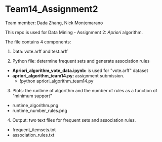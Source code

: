 # Team14_Assignment2
Team member: Dada Zhang, Nick Montemarano

This repo is used for Data Mining - Assignment 2: *Apriori* algorithm.

The file contains 4 components:

1. Data: vote.arff and test.arff

2. Python file: determine frequent sets and generate association rules
- **Apriori_algorithm_vote_data.ipynb:** is used for "vote.arff" dataset
- **apriori_algorithm_team14.py:** assignment submission.
  + !python apriori_algorithm_team14.py

3. Plots: the runtime of algorithm and the number of rules as a function of "minimum support"
- runtime_algorithm.png
- runtime_number_rules.png

4. Output: two text files for frequent sets and association rules.
- frequent_itemsets.txt
- association_rules.txt
